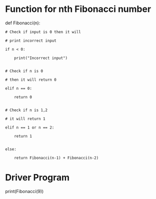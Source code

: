 # Function for nth Fibonacci number

def Fibonacci(n):

   

    # Check if input is 0 then it will

    # print incorrect input

    if n < 0:

        print("Incorrect input")
 

    # Check if n is 0

    # then it will return 0

    elif n == 0:

        return 0
 

    # Check if n is 1,2

    # it will return 1

    elif n == 1 or n == 2:

        return 1
 

    else:

        return Fibonacci(n-1) + Fibonacci(n-2)
 
# Driver Program

print(Fibonacci(9))
